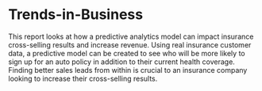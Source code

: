 # Trends-in-Business

This report looks at how a predictive analytics model can impact insurance cross-selling results and 
increase revenue. Using real insurance customer data, a predictive model can be created to see who will be more 
likely to sign up for an auto policy in addition to their current health coverage. Finding better sales leads from within
is crucial to an insurance company looking to increase their cross-selling results.
